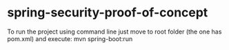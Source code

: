 # spring-security-proof-of-concept

To run the project using command line just move to root folder (the one has pom.xml) and execute:
mvn spring-boot:run
